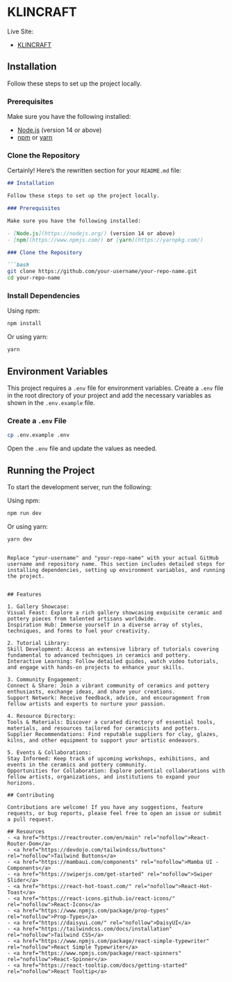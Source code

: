 # KLINCRAFT

Live Site:
- <a href="https://klin-craft.web.app/" rel="nofollow">KLINCRAFT</a>

## Installation

Follow these steps to set up the project locally.

### Prerequisites

Make sure you have the following installed:

- [Node.js](https://nodejs.org/) (version 14 or above)
- [npm](https://www.npmjs.com/) or [yarn](https://yarnpkg.com/)

### Clone the Repository

Certainly! Here’s the rewritten section for your `README.md` file:

```markdown
## Installation

Follow these steps to set up the project locally.

### Prerequisites

Make sure you have the following installed:

- [Node.js](https://nodejs.org/) (version 14 or above)
- [npm](https://www.npmjs.com/) or [yarn](https://yarnpkg.com/)

### Clone the Repository

```bash
git clone https://github.com/your-username/your-repo-name.git
cd your-repo-name
```

### Install Dependencies

Using npm:

```bash
npm install
```

Or using yarn:

```bash
yarn
```

## Environment Variables

This project requires a `.env` file for environment variables. Create a `.env` file in the root directory of your project and add the necessary variables as shown in the `.env.example` file.

### Create a `.env` File

```bash
cp .env.example .env
```

Open the `.env` file and update the values as needed.

## Running the Project

To start the development server, run the following:

Using npm:

```bash
npm run dev
```

Or using yarn:

```bash
yarn dev
```
```

Replace "your-username" and "your-repo-name" with your actual GitHub username and repository name. This section includes detailed steps for installing dependencies, setting up environment variables, and running the project.


## Features

1. Gallery Showcase:
Visual Feast: Explore a rich gallery showcasing exquisite ceramic and pottery pieces from talented artisans worldwide.
Inspiration Hub: Immerse yourself in a diverse array of styles, techniques, and forms to fuel your creativity.

2. Tutorial Library:
Skill Development: Access an extensive library of tutorials covering fundamental to advanced techniques in ceramics and pottery.
Interactive Learning: Follow detailed guides, watch video tutorials, and engage with hands-on projects to enhance your skills.

3. Community Engagement:
Connect & Share: Join a vibrant community of ceramics and pottery enthusiasts, exchange ideas, and share your creations.
Support Network: Receive feedback, advice, and encouragement from fellow artists and experts to nurture your passion.

4. Resource Directory:
Tools & Materials: Discover a curated directory of essential tools, materials, and resources tailored for ceramicists and potters.
Supplier Recommendations: Find reputable suppliers for clay, glazes, kilns, and other equipment to support your artistic endeavors.

5. Events & Collaborations:
Stay Informed: Keep track of upcoming workshops, exhibitions, and events in the ceramics and pottery community.
Opportunities for Collaboration: Explore potential collaborations with fellow artists, organizations, and institutions to expand your horizons.

## Contributing

Contributions are welcome! If you have any suggestions, feature requests, or bug reports, please feel free to open an issue or submit a pull request.

## Resources 
- <a href="https://reactrouter.com/en/main" rel="nofollow">React-Router-Dom</a>
- <a href="https://devdojo.com/tailwindcss/buttons" rel="nofollow">Tailwind Buttons</a>
- <a href="https://mambaui.com/components" rel="nofollow">Mamba UI - Components</a>
- <a href="https://swiperjs.com/get-started" rel="nofollow">Swiper Slider</a>
- <a href="https://react-hot-toast.com/" rel="nofollow">React-Hot-Toast</a>
- <a href="https://react-icons.github.io/react-icons/" rel="nofollow">React-Icons</a>
- <a href="https://www.npmjs.com/package/prop-types" rel="nofollow">Prop-Types</a>
- <a href="https://daisyui.com/" rel="nofollow">DaisyUI</a>
- <a href="https://tailwindcss.com/docs/installation" rel="nofollow">Tailwind CSS</a>
- <a href="https://www.npmjs.com/package/react-simple-typewriter" rel="nofollow">React Simple Typewriter</a>
- <a href="https://www.npmjs.com/package/react-spinners" rel="nofollow">React-Spinner</a>
- <a href="https://react-tooltip.com/docs/getting-started" rel="nofollow">React Tooltip</a>
